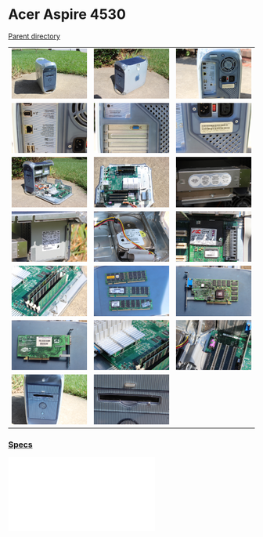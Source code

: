 # Acer Aspire 4530
[Parent directory](../index.md)

<table>
  <tr>
    <td><img src='IMG_6406.JPG'/></td>
    <td><img src='IMG_6407.JPG'/></td>
    <td><img src='IMG_6408.JPG'/></td>
  </tr>
  <tr>
    <td><img src='IMG_6409.JPG'/></td>
    <td><img src='IMG_6410.JPG'/></td>
    <td><img src='IMG_6411.JPG'/></td>
  </tr>
  <tr>
    <td><img src='IMG_6412.JPG'/></td>
    <td><img src='IMG_6413.JPG'/></td>
    <td><img src='IMG_6414.JPG'/></td>
  </tr>
  <tr>
    <td><img src='IMG_6415.JPG'/></td>
    <td><img src='IMG_6416.JPG'/></td>
    <td><img src='IMG_6417.JPG'/></td>
  </tr>
  <tr>
    <td><img src='IMG_6418.JPG'/></td>
    <td><img src='IMG_6419.JPG'/></td>
    <td><img src='IMG_6420.JPG'/></td>
  </tr>
  <tr>
    <td><img src='IMG_6421.JPG'/></td>
    <td><img src='IMG_6422.JPG'/></td>
    <td><img src='IMG_6423.JPG'/></td>
  </tr>
  <tr>
    <td><img src='IMG_6424.JPG'/></td>
    <td><img src='IMG_6425.JPG'/></td>
  </tr>
</table>

### [Specs](Specs.txt)

<embed src='Specs.txt'>
